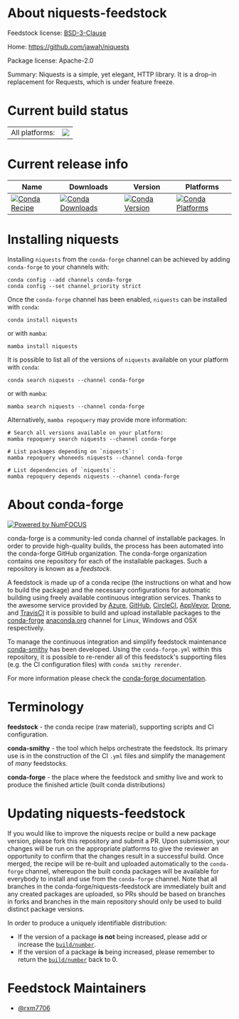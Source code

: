 About niquests-feedstock
========================

Feedstock license: [BSD-3-Clause](https://github.com/conda-forge/niquests-feedstock/blob/main/LICENSE.txt)

Home: https://github.com/jawah/niquests

Package license: Apache-2.0

Summary: Niquests is a simple, yet elegant, HTTP library. It is a drop-in replacement for Requests, which is under feature freeze.

Current build status
====================


<table><tr><td>All platforms:</td>
    <td>
      <a href="https://dev.azure.com/conda-forge/feedstock-builds/_build/latest?definitionId=23581&branchName=main">
        <img src="https://dev.azure.com/conda-forge/feedstock-builds/_apis/build/status/niquests-feedstock?branchName=main">
      </a>
    </td>
  </tr>
</table>

Current release info
====================

| Name | Downloads | Version | Platforms |
| --- | --- | --- | --- |
| [![Conda Recipe](https://img.shields.io/badge/recipe-niquests-green.svg)](https://anaconda.org/conda-forge/niquests) | [![Conda Downloads](https://img.shields.io/conda/dn/conda-forge/niquests.svg)](https://anaconda.org/conda-forge/niquests) | [![Conda Version](https://img.shields.io/conda/vn/conda-forge/niquests.svg)](https://anaconda.org/conda-forge/niquests) | [![Conda Platforms](https://img.shields.io/conda/pn/conda-forge/niquests.svg)](https://anaconda.org/conda-forge/niquests) |

Installing niquests
===================

Installing `niquests` from the `conda-forge` channel can be achieved by adding `conda-forge` to your channels with:

```
conda config --add channels conda-forge
conda config --set channel_priority strict
```

Once the `conda-forge` channel has been enabled, `niquests` can be installed with `conda`:

```
conda install niquests
```

or with `mamba`:

```
mamba install niquests
```

It is possible to list all of the versions of `niquests` available on your platform with `conda`:

```
conda search niquests --channel conda-forge
```

or with `mamba`:

```
mamba search niquests --channel conda-forge
```

Alternatively, `mamba repoquery` may provide more information:

```
# Search all versions available on your platform:
mamba repoquery search niquests --channel conda-forge

# List packages depending on `niquests`:
mamba repoquery whoneeds niquests --channel conda-forge

# List dependencies of `niquests`:
mamba repoquery depends niquests --channel conda-forge
```


About conda-forge
=================

[![Powered by
NumFOCUS](https://img.shields.io/badge/powered%20by-NumFOCUS-orange.svg?style=flat&colorA=E1523D&colorB=007D8A)](https://numfocus.org)

conda-forge is a community-led conda channel of installable packages.
In order to provide high-quality builds, the process has been automated into the
conda-forge GitHub organization. The conda-forge organization contains one repository
for each of the installable packages. Such a repository is known as a *feedstock*.

A feedstock is made up of a conda recipe (the instructions on what and how to build
the package) and the necessary configurations for automatic building using freely
available continuous integration services. Thanks to the awesome service provided by
[Azure](https://azure.microsoft.com/en-us/services/devops/), [GitHub](https://github.com/),
[CircleCI](https://circleci.com/), [AppVeyor](https://www.appveyor.com/),
[Drone](https://cloud.drone.io/welcome), and [TravisCI](https://travis-ci.com/)
it is possible to build and upload installable packages to the
[conda-forge](https://anaconda.org/conda-forge) [anaconda.org](https://anaconda.org/)
channel for Linux, Windows and OSX respectively.

To manage the continuous integration and simplify feedstock maintenance
[conda-smithy](https://github.com/conda-forge/conda-smithy) has been developed.
Using the ``conda-forge.yml`` within this repository, it is possible to re-render all of
this feedstock's supporting files (e.g. the CI configuration files) with ``conda smithy rerender``.

For more information please check the [conda-forge documentation](https://conda-forge.org/docs/).

Terminology
===========

**feedstock** - the conda recipe (raw material), supporting scripts and CI configuration.

**conda-smithy** - the tool which helps orchestrate the feedstock.
                   Its primary use is in the construction of the CI ``.yml`` files
                   and simplify the management of *many* feedstocks.

**conda-forge** - the place where the feedstock and smithy live and work to
                  produce the finished article (built conda distributions)


Updating niquests-feedstock
===========================

If you would like to improve the niquests recipe or build a new
package version, please fork this repository and submit a PR. Upon submission,
your changes will be run on the appropriate platforms to give the reviewer an
opportunity to confirm that the changes result in a successful build. Once
merged, the recipe will be re-built and uploaded automatically to the
`conda-forge` channel, whereupon the built conda packages will be available for
everybody to install and use from the `conda-forge` channel.
Note that all branches in the conda-forge/niquests-feedstock are
immediately built and any created packages are uploaded, so PRs should be based
on branches in forks and branches in the main repository should only be used to
build distinct package versions.

In order to produce a uniquely identifiable distribution:
 * If the version of a package **is not** being increased, please add or increase
   the [``build/number``](https://docs.conda.io/projects/conda-build/en/latest/resources/define-metadata.html#build-number-and-string).
 * If the version of a package **is** being increased, please remember to return
   the [``build/number``](https://docs.conda.io/projects/conda-build/en/latest/resources/define-metadata.html#build-number-and-string)
   back to 0.

Feedstock Maintainers
=====================

* [@rxm7706](https://github.com/rxm7706/)

